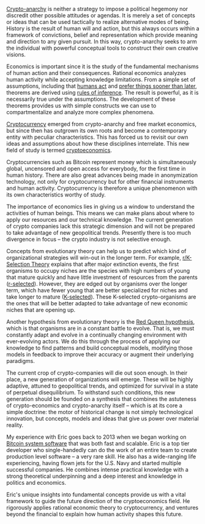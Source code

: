 [Crypto-anarchy](https://en.wikipedia.org/wiki/Crypto-anarchism) is neither a strategy to impose a political hegemony nor discredit other possible attitudes or agendas. It is merely a set of concepts or ideas that can be used tactically to realize alternative modes of being. History is the result of human will and action, but this always occurs within a framework of convictions, belief and representation which provide meaning and direction to any given pursuit. In this way, crypto-anarchy seeks to arm the individual with powerful conceptual tools to construct their own creative visions.

Economics is important since it is the study of the fundamental mechanisms of human action and their consequences. Rational economics analyzes human activity while accepting knowledge limitations. From a simple set of assumptions, including that [humans act](https://en.wikipedia.org/wiki/Action_axiom) and [prefer things sooner than later](https://en.wikipedia.org/wiki/Time_preference), theorems are derived using [rules of inference](https://en.wikipedia.org/wiki/Rule_of_inference). The result is powerful, as it is necessarily true under the assumptions. The development of these theorems provides us with simple constructs we can use to compartmentalize and analyze more complex phenomena.

[Cryptocurrency](https://en.wikipedia.org/wiki/Cryptocurrency) emerged from crypto-anarchy and free market economics, but since then has outgrown its own roots and become a contemporary entity with peculiar characteristics. This has forced us to revisit our own ideas and assumptions about how these disciplines interrelate. This new field of study is termed [cryptoeconomics](Cryptoeconomics).

Cryptocurrencies such as Bitcoin represent money which is simultaneously global, uncensored and open access for everybody, for the first time in human history. There are also great advances being made in anonymization technology, not only for cryptocurrency but for other financial instruments and human activity. Cryptocurrency is therefore a unique phenomenon with its own characteristics worthy of study.

The importance of economics lies in giving us a window to understand the activities of human beings. This means we can make plans about where to apply our resources and our technical knowledge. The current generation of crypto companies lack this strategic dimension and will not be prepared to take advantage of new geopolitical trends. Presently there is too much divergence in focus – the crypto industry is not selective enough.

Concepts from evolutionary theory can help us to predict which kind of organizational strategies will win-out in the longer term. For example, [r/K-Selection Theory](https://en.wikipedia.org/wiki/R/K_selection_theory) explains that after major extinction events, the first organisms to occupy niches are the species with high numbers of young that mature quickly and have little investment of resources from the parents ([r-selected](https://en.wikipedia.org/wiki/R/K_selection_theory#r-selection)). However, they are edged out by organisms over the longer term, which have fewer young that are better specialized for niches and take longer to mature ([K-selected](https://en.wikipedia.org/wiki/R/K_selection_theory#K-selection)). These K-selected crypto-organisms are the ones that will be better adapted to take advantage of new economic niches that are opening up.

Another hypothesis from evolutionary theory is the [Red Queen hypothesis](https://en.wikipedia.org/wiki/Red_Queen_hypothesis), which is that organisms are in a constant battle to evolve. That is, we must constantly adapt and evolve in a continually changing environment with ever-evolving actors. We do this through the process of applying our knowledge to find patterns and build conceptual models, modifying those models in feedback to improve their accuracy or augment their underlying paradigms.

The current crop of crypto-companies will die out soon enough. In their place, a new generation of organizations will emerge. These will be highly adaptive, attuned to geopolitical trends, and optimized for survival in a state of perpetual disequilibrium. To withstand such conditions, this new generation should be founded on a synthesis that combines the astuteness of crypto-economics and crypto-anarchy itself – which is at its core a simple doctrine: the motor of historical change is not simply technological innovation, but concepts, models and ideas that give us power over material reality.

My experience with Eric goes back to 2013 when we began working on [Bitcoin system software](https://github.com/libbitcoin) that was both fast and scalable. Eric is a top tier developer who single-handedly can do the work of an entire team to create production level software – a very rare skill. He also has a wide-ranging life experiencing, having flown jets for the U.S. Navy and started multiple successful companies. He combines intense practical knowledge with a strong theoretical underpinning and a deep interest and knowledge in politics and economics.

Eric's unique insights into fundamental concepts provide us with a vital framework to guide the future direction of the cryptoeconomics field. He rigorously applies rational economic theory to cryptocurrency, and ventures beyond the financial to explain how human activity shapes this future.
